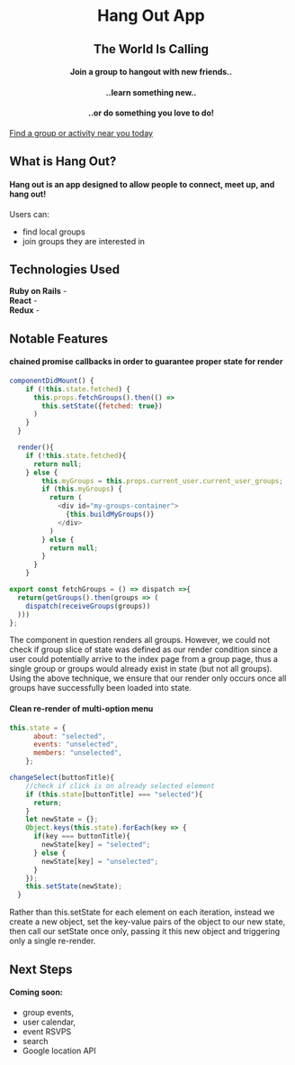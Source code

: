 <h1 align="center">Hang Out App</h1>


<h2 align="center">The World Is Calling</h3>
<h4 align="center">Join a group to hangout with new friends..</h4>
<h4 align="center">..learn something new..</h4>
<h4 align="center">..or do something you love to do!</h4>

[Find a group or activity near you today](https://hangout-group-app.herokuapp.com/)

## What is Hang Out?
#### Hang out is an app designed to allow people to connect, meet up, and hang out!  
Users can:
* find local groups
* join groups they are interested in

## Technologies Used
**Ruby on Rails** -  
**React** -  
**Redux** -  



## Notable Features
#### chained promise callbacks in order to guarantee proper state for render
```javascript
componentDidMount() {    
    if (!this.state.fetched) {
      this.props.fetchGroups().then(() =>
        this.setState({fetched: true})
      )
    }
  }

  render(){          
    if (!this.state.fetched){ 
      return null;
    } else {
        this.myGroups = this.props.current_user.current_user_groups;
        if (this.myGroups) {
          return (
            <div id="my-groups-container">
              {this.buildMyGroups()}
            </div>
          )
        } else {
          return null;
        }
      }
    }
```
```javascript
export const fetchGroups = () => dispatch =>{  
  return(getGroups().then(groups => (
    dispatch(receiveGroups(groups))
  )))
};
```
The component in question renders all groups. However, we could not check if group slice of state was defined as our render condition since a user could potentially arrive to the index page from a group page, thus a single group or groups would already exist in state (but not all groups).
Using the above technique, we ensure that our render only occurs once all groups have successfully been loaded into state.
#### Clean re-render of multi-option menu
```javascript
this.state = {
      about: "selected",
      events: "unselected",
      members: "unselected",
    };

changeSelect(buttonTitle){
    //check if click is on already selected element
    if (this.state[buttonTitle] === "selected"){
      return;
    }
    let newState = {};
    Object.keys(this.state).forEach(key => {      
      if(key === buttonTitle){
        newState[key] = "selected";
      } else {
        newState[key] = "unselected";
      }
    });    
    this.setState(newState);    
  }
```
Rather than this.setState for each element on each iteration, instead we create a new object, set the key-value pairs of the object to our new state, then call our setState once only, passing it this new object and triggering only a single re-render.


## Next Steps
#### Coming soon:
* group events, 
* user calendar, 
* event RSVPS
* search
* Google location API

